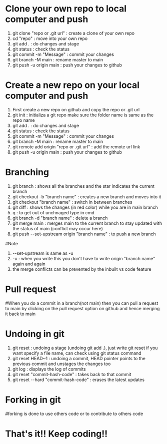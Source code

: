 # Clone your own repo to local computer and push 
1) git clone "repo or .git url" : create a clone of your own repo
2) cd "repo" : move into your own repo
3) git add . : do changes and stage
4) git status : check the status
5) git commit -m "Message" : commit your changes
6) git branch -M main : rename master to main
7) git push -u origin main : push your changes to github

# Create a new repo on your local computer and push
1) First create a new repo on github and copy the repo or .git url
2) git init : initializa a git repo make sure the folder name is same as the repo name
3) git add . : do changes and stage
4) git status : check the status
5) git commit -m "Message" : commit your changes
6) git branch -M main : rename master to main
7) git remote add origin "repo or .git url" : add the remote url link
8) git push -u origin main : push your changes to github

# Branching
1) git branch : shows all the branches and the star indicates the current branch
2) git checkout -b "branch name" : creates a new branch and moves into it
3) git checkout "branch name" : switch in between branches
4) git diff : shows the changes (in red color) while you are in main branch
5) q : to get out of unchnaged type in cmd
6) git branch -d "branch name" : delete a branch
7) git merge main : merges main to the current branch to stay updated with the status of main (conflict may occur here)
8) git push --set-upstream origin "branch name" : to push a new branch

#Note
1) --set-upstream is same as -u
2) -u : when you write this you don't have to write origin "branch name" again and again
3) the merge conflicts can be prevented by the inbuilt vs code feature

# Pull request 
#When you do a commit in a branch(not main) then you can pull a request to main by clicking on the pull request option on github and hence merging it back to main

# Undoing in git

1) git reset : undoing a stage (undoing git add .), just write git reset if you want specify a file name, can check using git status command
2) git reset HEAD~1 : undoing a commit, HEAD pointer points to the previous commit and unstages the changes too
3) git log : displays the log of commits
4) git reset "commit-hash-code" : takes back to that commit
5) git reset --hard "commit-hash-code" : erases the latest updates

# Forking in git
#forking is done to use others code or to contribute to others code

# That's it!! Keep coding!!